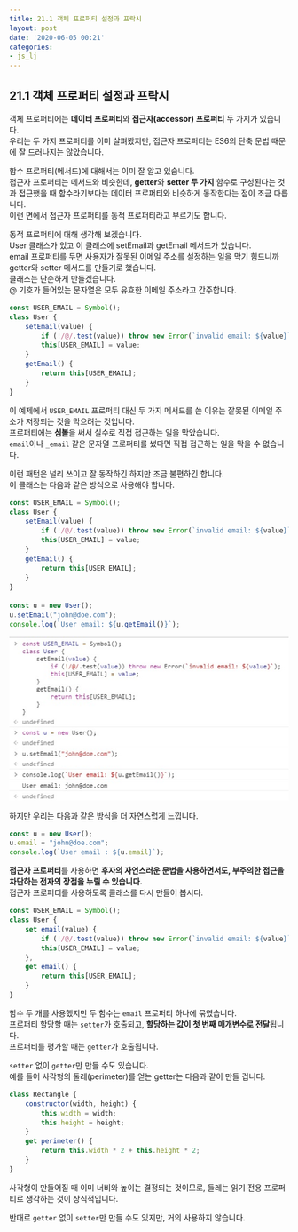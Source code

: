 ```yaml
---
title: 21.1 객체 프로퍼티 설정과 프락시
layout: post
date: '2020-06-05 00:21'
categories:
- js_lj
---
```


## 21.1 객체 프로퍼티 설정과 프락시

객체 프로퍼티에는 **데이터 프로퍼티**와 **접근자(accessor) 프로퍼티** 두 가지가 있습니다.  
우리는 두 가지 프로퍼티를 이미 살펴봤지만, 접근자 프로퍼티는 ES6의 단축 문법 때문에 잘 드러나지는 
않았습니다.

함수 프로퍼티(메서드)에 대해서는 이미 잘 알고 있습니다.  
접근자 프로퍼티는 메서드와 비슷한데, **getter**와 **setter 두 가지** 함수로 구성된다는 것과 
접근했을 때 함수라기보다는 데이터 프로퍼티와 비슷하게 동작한다는 점이 조금 다릅니다.  
이런 면에서 접근자 프로퍼티를 동적 프로퍼티라고 부르기도 합니다.

동적 프로퍼티에 대해 생각해 보겠습니다.  
User 클래스가 있고 이 클래스에 setEmail과 getEmail 메서드가 있습니다.  
email 프로퍼티를 두면 사용자가 잘못된 이메일 주소를 설정하는 일을 막기 힘드니까 getter와 setter 메서드를 만들기로 했습니다.  
클래스는 단순하게 만들겠습니다.  
@ 기호가 들어있는 문자열은 모두 유효한 이메일 주소라고 간주합니다.

```javascript
const USER_EMAIL = Symbol();
class User {
    setEmail(value) {
        if (!/@/.test(value)) throw new Error(`invalid email: ${value}`);
        this[USER_EMAIL] = value;
    }
    getEmail() {
        return this[USER_EMAIL];
    }
}
```

이 예제에서 `USER_EMAIL` 프로퍼티 대신 두 가지 메서드를 쓴 이유는 잘못된 이메일 주소가 저장되는 것을 막으려는 것입니다.  
프로퍼티에는 **심볼**을 써서 실수로 직접 접근하는 일을 막았습니다.  
`email`이나 `_email` 같은 문자열 프로퍼티를 썼다면 직접 접근하는 일을 막을 수 없습니다.  

이런 패턴은 널리 쓰이고 잘 동작하긴 하지만 조금 불편하긴 합니다.  
이 클래스는 다음과 같은 방식으로 사용해야 합니다.

```javascript
const USER_EMAIL = Symbol();
class User {
    setEmail(value) {
        if (!/@/.test(value)) throw new Error(`invalid email: ${value}`);
        this[USER_EMAIL] = value;
    }
    getEmail() {
        return this[USER_EMAIL];
    }
}

const u = new User();
u.setEmail("john@doe.com");
console.log(`User email: ${u.getEmail()}`);
```

![](/static/img/learningjs/image206.jpg)

하지만 우리는 다음과 같은 방식을 더 자연스럽게 느낍니다.

```javascript
const u = new User();
u.email = "john@doe.com";
console.log(`User email : ${u.email}`);
```

**접근자 프로퍼티**를 사용하면 **후자의 자연스러운 문법을 사용하면서도, 부주의한 접근을 차단하는 전자의 장점을 누릴 수 있습니다.**  
접근자 프로퍼티를 사용하도록 클래스를 다시 만들어 봅시다.

```javascript
const USER_EMAIL = Symbol();
class User {
    set email(value) {
        if (!/@/.test(value)) throw new Error(`invalid email: ${value}`);
        this[USER_EMAIL] = value;
    },
    get email() {
        return this[USER_EMAIL];
    }
}
```

함수 두 개를 사용했지만 두 함수는 `email` 프로퍼티 하나에 묶였습니다.  
프로퍼티 할당할 때는 `setter`가 호출되고, **할당하는 값이 첫 번째 매개변수로 전달**됩니다.  
프로퍼티를 평가할 때는 `getter`가 호출됩니다.

`setter` 없이 `getter`만 만들 수도 있습니다.  
예를 들어 사각형의 둘레(perimeter)를 얻는 getter는 다음과 같이 만들 겁니다.

```javascript
class Rectangle {
    constructor(width, height) {
        this.width = width;
        this.height = height;
    }
    get perimeter() {
        return this.width * 2 + this.height * 2;
    }
}
```

사각형이 만들어질 때 이미 너비와 높이는 결정되는 것이므로, 둘레는 읽기 전용 프로퍼티로 생각하는 것이 상식적입니다.  

반대로 `getter` 없이 `setter`만 만들 수도 있지만, 거의 사용하지 않습니다.












